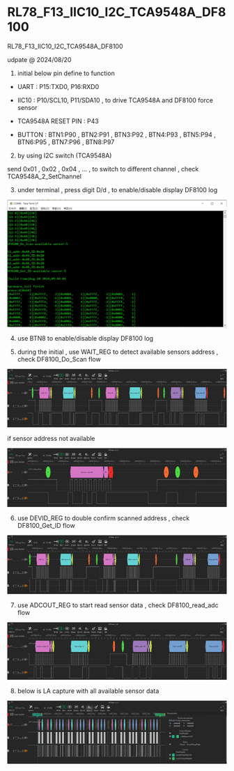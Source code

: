 # RL78_F13_IIC10_I2C_TCA9548A_DF8100
 RL78_F13_IIC10_I2C_TCA9548A_DF8100

udpate @ 2024/08/20

1. initial below pin define to function 

- UART : P15:TXD0, P16:RXD0

- IIC10 : P10/SCL10, P11/SDA10 , to drive TCA9548A and DF8100 force sensor

- TCA9548A RESET PIN : P43

- BUTTON : BTN1:P90 , BTN2:P91 , BTN3:P92 , BTN4:P93 , BTN5:P94 , BTN6:P95 , BTN7:P96 , BTN8:P97

2. by using I2C switch (TCA9548A)

send 0x01 , 0x02 , 0x04 , ... ,  to switch to different channel , check TCA9548A_2_SetChannel

3. under terminal , press digit D/d , to enable/disable display DF8100 log

![image](https://github.com/released/RL78_F13_IIC10_I2C_TCA9548A_DF8100/blob/main/log.jpg)

4. use BTN8 to enable/disable display DF8100 log

5. during the initial , use WAIT_REG to detect available sensors address , check DF8100_Do_Scan flow

![image](https://github.com/released/RL78_F13_IIC10_I2C_TCA9548A_DF8100/blob/main/WAIT_REG.jpg)

if sensor address not available 

![image](https://github.com/released/RL78_F13_IIC10_I2C_TCA9548A_DF8100/blob/main/WAIT_REG_no_ACK.jpg)

6. use DEVID_REG to double confirm scanned address , check DF8100_Get_ID flow

![image](https://github.com/released/RL78_F13_IIC10_I2C_TCA9548A_DF8100/blob/main/DEVID_REG.jpg)

7. use ADCOUT_REG to start read sensor data , check DF8100_read_adc flow

![image](https://github.com/released/RL78_F13_IIC10_I2C_TCA9548A_DF8100/blob/main/ADCOUT_REG.jpg)

8. below is LA capture with all available sensor data

![image](https://github.com/released/RL78_F13_IIC10_I2C_TCA9548A_DF8100/blob/main/LA_force_sensor_5.jpg)

